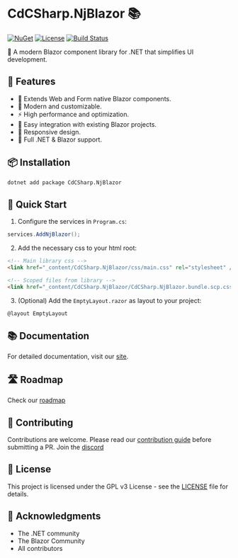 # CdCSharp.NjBlazor 📚

[![NuGet](https://img.shields.io/nuget/v/CdCSharp.NjBlazor.svg)](https://www.nuget.org/packages/CdCSharp.NjBlazor)
[![License](https://img.shields.io/github/license/smaicas/CdCSharp.NjBlazor)](LICENSE)
[![Build Status](https://img.shields.io/github/actions/workflow/status/smaicas/CdCSharp.NjBlazor/build.yml?branch=master)](https://github.com/smaicas/CdCSharp.NjBlazor/actions/workflows/dotnet.yml)

🚀 A modern Blazor component library for .NET that simplifies UI development.

## 🌟 Features

- 🧣 Extends Web and Form native Blazor components.
- 🎨 Modern and customizable.
- ⚡ High performance and optimization.
- 🔧 Easy integration with existing Blazor projects.
- 📱 Responsive design.
- 🎯 Full .NET & Blazor support.

## 📦 Installation

```bash
dotnet add package CdCSharp.NjBlazor
```

## 🚀 Quick Start

1. Configure the services in `Program.cs`:

```csharp
services.AddNjBlazor();
```

2. Add the necessary css to your html root:

```html
<!-- Main library css -->
<link href="_content/CdCSharp.NjBlazor/css/main.css" rel="stylesheet" />

<!-- Scoped files from library -->
<link href="_content/CdCSharp.NjBlazor/CdCSharp.NjBlazor.bundle.scp.css" rel="stylesheet" />
```

3. (Optional) Add the `EmptyLayout.razor` as layout to your project:

```razor
@layout EmptyLayout
```

## 📚 Documentation

For detailed documentation, visit our [site](https://cdcsharp.github.io/).

## 🛣️ Roadmap

Check our [roadmap](https://github.com/smaicas/CdCSharp.NjBlazor/blob/master/ROADMAP.md)

## 🤝 Contributing

Contributions are welcome. Please read our [contribution guide](https://github.com/smaicas/CdCSharp.NjBlazor/blob/master/CONTRIBUTE.md) before submitting a PR.
Join the [discord](https://discord.gg/MpUfe7zD)

## 📄 License

This project is licensed under the GPL v3 License - see the [LICENSE](https://github.com/smaicas/CdCSharp.NjBlazor/blob/master/LICENSE) file for details.

## 🙏 Acknowledgments

- The .NET community
- The Blazor Community
- All contributors
